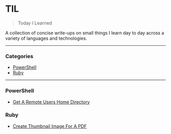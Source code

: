 # TIL
> Today I Learned

A collection of concise write-ups on small things I learn day to day across a variety of languages and technologies.

---
### Categories

* [PowerShell](#powershell)
* [Ruby](#ruby)

---

### PowerShell

- [Get A Remote Users Home Directory](PowerShell/GetUsersHomeDirectory.md)

### Ruby

- [Create Thumbnail Image For A PDF](ruby/create-thumbnail-image-for-a-pdf.md)
